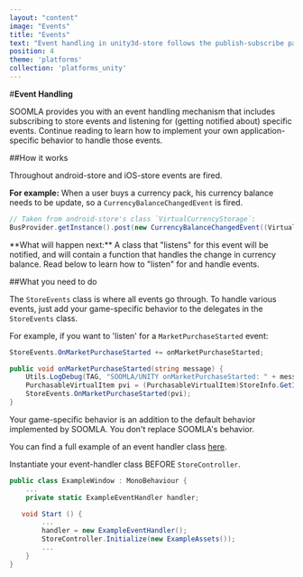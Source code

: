 ```yaml
---
layout: "content"
image: "Events"
title: "Events"
text: "Event handling in unity3d-store follows the publish-subscribe pattern."
position: 4
theme: 'platforms'
collection: 'platforms_unity'
---
```


#**Event Handling**

SOOMLA provides you with an event handling mechanism that includes subscribing to store events and listening for (getting notified about) specific events. Continue reading to learn how to implement your own application-specific behavior to handle those events.

##How it works

Throughout android-store and iOS-store events are fired.

**For example:** When a user buys a currency pack, his currency balance needs to be update, so a `CurrencyBalanceChangedEvent` is fired.

``` cs
// Taken from android-store's class `VirtualCurrencyStorage`:
BusProvider.getInstance().post(new CurrencyBalanceChangedEvent((VirtualCurrency)item, balance, amountAdded));
```

<div class="info-box">**What will happen next:** A class that "listens" for this event will be notified, and will contain a function that handles the change in currency balance. Read below to learn how to "listen" for and handle events.</div>

##What you need to do

The `StoreEvents` class is where all events go through. To handle various events, just add your game-specific behavior to the delegates in the `StoreEvents` class.

For example, if you want to 'listen' for a `MarketPurchaseStarted` event:

``` cs
StoreEvents.OnMarketPurchaseStarted += onMarketPurchaseStarted;

public void onMarketPurchaseStarted(string message) {
    Utils.LogDebug(TAG, "SOOMLA/UNITY onMarketPurchaseStarted: " + message);
    PurchasableVirtualItem pvi = (PurchasableVirtualItem)StoreInfo.GetItemByItemId(message);
    StoreEvents.OnMarketPurchaseStarted(pvi);
}
```

<div class="info-box">Your game-specific behavior is an addition to the default behavior implemented by SOOMLA. You don't replace SOOMLA's behavior.</div>

You can find a full example of an event handler class [here](https://github.com/soomla/unity3d-store/blob/master/Soomla/Assets/Examples/MuffinRush/ExampleEventHandler.cs).

Instantiate your event-handler class BEFORE `StoreController`.  

``` cs
public class ExampleWindow : MonoBehaviour {
    ...
    private static ExampleEventHandler handler;

   void Start () {
        ...
	    handler = new ExampleEventHandler();
	    StoreController.Initialize(new ExampleAssets());
	    ...
    }
}
```
